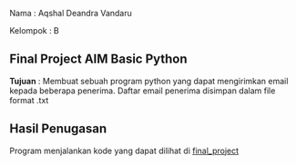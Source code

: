 Nama : Aqshal Deandra Vandaru

Kelompok : B

## Final Project AIM Basic Python

**Tujuan** : Membuat sebuah program python yang dapat mengirimkan email kepada beberapa penerima.
Daftar email penerima disimpan dalam file format .txt

## Hasil Penugasan

Program menjalankan kode yang dapat dilihat di [final_project](final_project.py)
